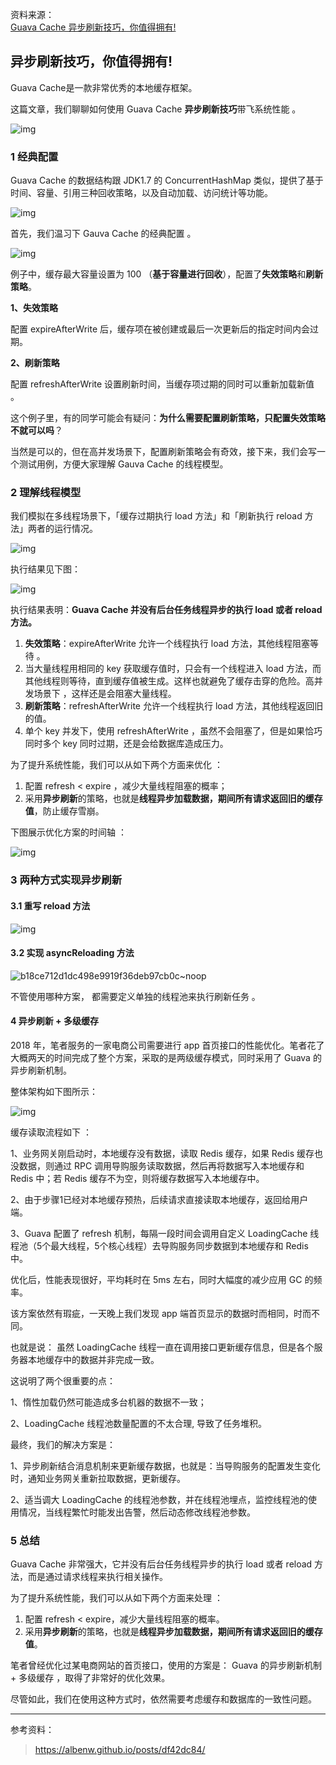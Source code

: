 资料来源：<br/>
[Guava Cache 异步刷新技巧，你值得拥有!](https://www.toutiao.com/article/7320068289441432127/?app=news_article&timestamp=1704372872&use_new_style=1&req_id=20240104205432ACC675F93BB3F30D6C23&group_id=7320068289441432127&wxshare_count=1&tt_from=weixin&utm_source=weixin&utm_medium=toutiao_android&utm_campaign=client_share&share_token=eab95dbc-6751-431f-ad2b-e871605333bf&source=m_redirect)<br/>



## 异步刷新技巧，你值得拥有!

Guava Cache是一款非常优秀的本地缓存框架。

这篇文章，我们聊聊如何使用 Guava Cache **异步刷新技巧**带飞系统性能 。

![img](img/d5802973d9a7423697e4fe974306a5dc~noop.image)



### 1 经典配置

Guava Cache 的数据结构跟 JDK1.7 的 ConcurrentHashMap 类似，提供了基于时间、容量、引用三种回收策略，以及自动加载、访问统计等功能。

![img](img/4d43126557b549329b3c2079c12a9f08~noop.image)



首先，我们温习下 Gauva Cache 的经典配置 。

![img](img/255f29d277794fa3b93b73f76c7c0ec7~noop.image)



例子中，缓存最大容量设置为 100 （**基于容量进行回收**），配置了**失效策略**和**刷新策略**。

**1、失效策略**

配置 expireAfterWrite 后，缓存项在被创建或最后一次更新后的指定时间内会过期。

**2、刷新策略**

配置 refreshAfterWrite 设置刷新时间，当缓存项过期的同时可以重新加载新值 。

这个例子里，有的同学可能会有疑问：**为什么需要配置刷新策略，只配置失效策略不就可以吗**？

当然是可以的，但在高并发场景下，配置刷新策略会有奇效，接下来，我们会写一个测试用例，方便大家理解 Gauva Cache 的线程模型。

### 2 理解线程模型

我们模拟在多线程场景下，「缓存过期执行 load 方法」和「刷新执行 reload 方法」两者的运行情况。

![img](img/fc1e4e039c6941368de466604d06bc82~noop.image)



执行结果见下图：

![img](img/8c3f839133214e3ea394ec1f7dfb5d53~noop.image)



执行结果表明：**Guava Cache 并没有后台任务线程异步的执行 load 或者 reload 方法。**

1. **失效策略**：expireAfterWrite 允许一个线程执行 load 方法，其他线程阻塞等待 。
2. 当大量线程用相同的 key 获取缓存值时，只会有一个线程进入 load 方法，而其他线程则等待，直到缓存值被生成。这样也就避免了缓存击穿的危险。高并发场景下 ，这样还是会阻塞大量线程。
3. **刷新策略**：refreshAfterWrite 允许一个线程执行 load 方法，其他线程返回旧的值。
4. 单个 key 并发下，使用 refreshAfterWrite ，虽然不会阻塞了，但是如果恰巧同时多个 key 同时过期，还是会给数据库造成压力。

为了提升系统性能，我们可以从如下两个方面来优化 ：

1. 配置 refresh < expire ，减少大量线程阻塞的概率；
2. 采用**异步刷新**的策略，也就是**线程异步加载数据，期间所有请求返回旧的缓存值**，防止缓存雪崩。

下图展示优化方案的时间轴 ：

![img](img/7b952ec279f1424787884520be6ec212~noop.image)



### 3 两种方式实现异步刷新

#### 3.1 重写 reload 方法

![img](img/8c2a7f33d64045c1913212b462f8eb53~noop.image)



#### 3.2 实现 asyncReloading 方法

![b18ce712d1dc498e9919f36deb97cb0c~noop](img/b18ce712d1dc498e9919f36deb97cb0cnoop.png)



不管使用哪种方案， 都需要定义单独的线程池来执行刷新任务 。

#### 4 异步刷新 + 多级缓存

2018 年，笔者服务的一家电商公司需要进行 app 首页接口的性能优化。笔者花了大概两天的时间完成了整个方案，采取的是两级缓存模式，同时采用了 Guava 的异步刷新机制。

整体架构如下图所示：

![img](img/f52b671e2524454caeb12814fc1b66c1~noop.image)



缓存读取流程如下 ：

1、业务网关刚启动时，本地缓存没有数据，读取 Redis 缓存，如果 Redis 缓存也没数据，则通过 RPC 调用导购服务读取数据，然后再将数据写入本地缓存和 Redis 中；若 Redis 缓存不为空，则将缓存数据写入本地缓存中。

2、由于步骤1已经对本地缓存预热，后续请求直接读取本地缓存，返回给用户端。

3、Guava 配置了 refresh 机制，每隔一段时间会调用自定义 LoadingCache 线程池（5个最大线程，5个核心线程）去导购服务同步数据到本地缓存和 Redis 中。

优化后，性能表现很好，平均耗时在 5ms 左右，同时大幅度的减少应用 GC 的频率。

该方案依然有瑕疵，一天晚上我们发现 app 端首页显示的数据时而相同，时而不同。

也就是说： 虽然 LoadingCache 线程一直在调用接口更新缓存信息，但是各个服务器本地缓存中的数据并非完成一致。

这说明了两个很重要的点：

1、惰性加载仍然可能造成多台机器的数据不一致；

2、LoadingCache 线程池数量配置的不太合理, 导致了任务堆积。

最终，我们的解决方案是：

1、异步刷新结合消息机制来更新缓存数据，也就是：当导购服务的配置发生变化时，通知业务网关重新拉取数据，更新缓存。

2、适当调大 LoadingCache 的线程池参数，并在线程池埋点，监控线程池的使用情况，当线程繁忙时能发出告警，然后动态修改线程池参数。

### 5 总结

Guava Cache 非常强大，它并没有后台任务线程异步的执行 load 或者 reload 方法，而是通过请求线程来执行相关操作。

为了提升系统性能，我们可以从如下两个方面来处理 ：

1. 配置 refresh < expire，减少大量线程阻塞的概率。
2. 采用**异步刷新**的策略，也就是**线程异步加载数据，期间所有请求返回旧的缓存值**。

笔者曾经优化过某电商网站的首页接口，使用的方案是： Guava 的异步刷新机制 + 多级缓存 ，取得了非常好的优化效果。

尽管如此，我们在使用这种方式时，依然需要考虑缓存和数据库的一致性问题。

------

参考资料：

> https://albenw.github.io/posts/df42dc84/